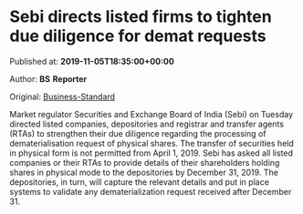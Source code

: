 
# Sebi directs listed firms to tighten due diligence for demat requests

Published at: **2019-11-05T18:35:00+00:00**

Author: **BS Reporter**

Original: [Business-Standard](https://www.business-standard.com/article/markets/sebi-directs-listed-firms-to-tighten-due-diligence-for-demat-requests-119110600018_1.html)

Market regulator Securities and Exchange Board of India (Sebi) on Tuesday directed listed companies, depositories and registrar and transfer agents (RTAs) to strengthen their due diligence regarding the processing of dematerialisation request of physical shares. The transfer of securities held in physical form is not permitted from April 1, 2019. Sebi has asked all listed companies or their RTAs to provide details of their shareholders holding shares in physical mode to the depositories by December 31, 2019. The depositories, in turn, will capture the relevant details and put in place systems to validate any dematerialization request received after December 31.
